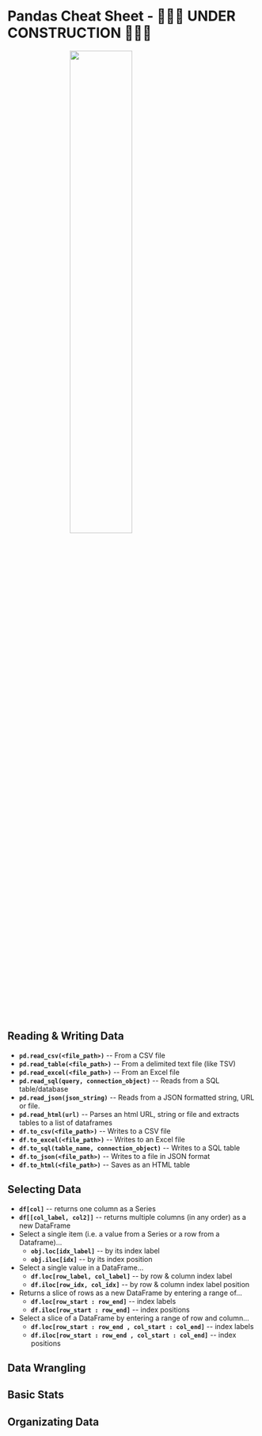 # Pandas Cheat Sheet - 👷‍♀️🚧 UNDER CONSTRUCTION 🚧👷‍♀️

<img src="https://news.nationalgeographic.com/content/dam/news/2015/12/15/pandas/01pandainsemination.ngsversion.1450209600474.adapt.1900.1.jpg" style="margin: 0 auto; width: 50%; display: block;"/>

## Reading & Writing Data

* **`pd.read_csv(<file_path>)`** -- From a CSV file
* **`pd.read_table(<file_path>)`** -- From a delimited text file (like TSV)
* **`pd.read_excel(<file_path>)`** -- From an Excel file
* **`pd.read_sql(query, connection_object)`** -- Reads from a SQL table/database
* **`pd.read_json(json_string)`** -- Reads from a JSON formatted string, URL or file.
* **`pd.read_html(url)`** -- Parses an html URL, string or file and extracts tables to a list of dataframes
* **`df.to_csv(<file_path>)`** -- Writes to a CSV file
* **`df.to_excel(<file_path>)`** -- Writes to an Excel file
* **`df.to_sql(table_name, connection_object)`** -- Writes to a SQL table
* **`df.to_json(<file_path>)`** -- Writes to a file in JSON format
* **`df.to_html(<file_path>)`** -- Saves as an HTML table

## Selecting Data

* **`df[col]`** -- returns one column as a Series
* **`df[[col_label, col2]]`** -- returns multiple columns (in any order) as a new DataFrame
* Select a single item (i.e. a value from a Series or a row from a Dataframe)...
    * **`obj.loc[idx_label]`** -- by its index label
    * **`obj.iloc[idx]`** -- by its index position
* Select a single value in a DataFrame...
    * **`df.loc[row_label, col_label]`** -- by row & column index label
    * **`df.iloc[row_idx, col_idx]`** -- by row & column index label position
* Returns a slice of rows as a new DataFrame by entering a range of...
    * **`df.loc[row_start : row_end]`** -- index labels
    * **`df.iloc[row_start : row_end]`** -- index positions
* Select a slice of a DataFrame by entering a range of row and column...
    * **`df.loc[row_start : row_end , col_start : col_end]`** -- index labels
    * **`df.iloc[row_start : row_end , col_start : col_end]`** -- index positions


## Data Wrangling

## Basic Stats

## Organizating Data